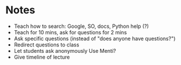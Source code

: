# Notes

- Teach how to search: Google, SO, docs, Python help (?)
- Teach for 10 mins, ask for questions for 2 mins
- Ask specific questions (instead of "does anyone have questions?")
- Redirect questions to class
- Let students ask anonymously Use Menti?
- Give timeline of lecture
